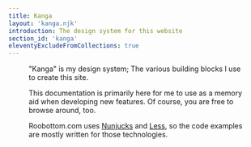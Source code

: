 ```yaml
---
title: Kanga
layout: 'kanga.njk'
introduction: The design system for this website
section_id: 'kanga'
eleventyExcludeFromCollections: true
---
```

<figure url="/assets/images/kanga.jpg" caption="An illustration of Kanga, my design system mascot." classes="right">

"Kanga" is my design system; The various building blocks I use to create this site.

This documentation is primarily here for me to use as a memory aid when developing new features. Of course, you are free to browse around, too.

Roobottom.com uses [Nunjucks](https://mozilla.github.io/nunjucks/) and [Less](https://lesscss.org/), so the code examples are mostly written for those technologies.